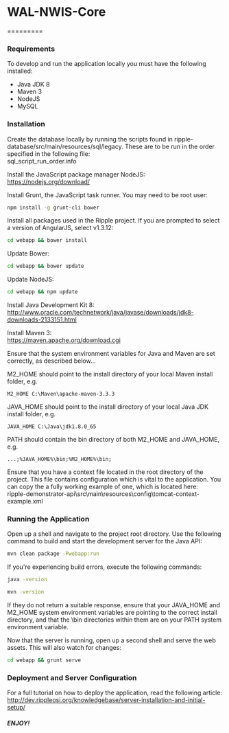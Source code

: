# WAL-NWIS-Core
=========

### Requirements

To develop and run the application locally you must have the following installed:
* Java JDK 8
* Maven 3
* NodeJS
* MySQL

### Installation

Create the database locally by running the scripts found in ripple-database/src/main/resources/sql/legacy.
These are to be run in the order specified in the following file:  
sql_script_run_order.info

Install the JavaScript package manager NodeJS:  
https://nodejs.org/download/

Install Grunt, the JavaScript task runner. You may need to be root user:  
```sh
npm install -g grunt-cli bower
```

Install all packages used in the Ripple project. If you are prompted to select a version of AngularJS, select v1.3.12:  
```sh
cd webapp && bower install
```

Update Bower:  
```sh
cd webapp && bower update
```

Update NodeJS:  
```sh
cd webapp && npm update
```

Install Java Development Kit 8:  
http://www.oracle.com/technetwork/java/javase/downloads/jdk8-downloads-2133151.html

Install Maven 3:  
https://maven.apache.org/download.cgi

Ensure that the system environment variables for Java and Maven are set correctly, as described below...

M2_HOME should point to the install directory of your local Maven install folder, e.g.  
```
M2_HOME C:\Maven\apache-maven-3.3.3
```

JAVA_HOME should point to the install directory of your local Java JDK install folder, e.g.  
```
JAVA_HOME C:\Java\jdk1.8.0_65
```

PATH should contain the bin directory of both M2_HOME and JAVA_HOME, e.g.  
```
...;%JAVA_HOME%\bin;%M2_HOME%\bin;
```

Ensure that you have a context file located in the root directory of the project. This file contains configuration
which is vital to the application. You can copy the a fully working example of one, which is located here:  
ripple-demonstrator-api\src\main\resources\config\tomcat-context-example.xml

### Running the Application

Open up a shell and navigate to the project root directory. Use the following command to build and start the development
server for the Java API:  
```sh
mvn clean package -Pwebapp:run
```

If you're experiencing build errors, execute the following commands:   
```sh
java -version
```

```sh
mvn -version 
```

If they do not return a suitable response, ensure that your JAVA_HOME and M2_HOME system environment variables are pointing
to the correct install directory, and that the \bin directories within them are on your PATH system environment variable.

Now that the server is running, open up a second shell and serve the web assets. This will also watch for changes:  
```sh
cd webapp && grunt serve
```

### Deployment and Server Configuration 

For a full tutorial on how to deploy the application, read the following article:  
http://dev.rippleosi.org/knowledgebase/server-installation-and-initial-setup/



##### ENJOY!
